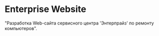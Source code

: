 # Enterprise Website

"Разработка Web-сайта сервисного центра 'Энтерпрайз' по ремонту компьютеров".
